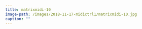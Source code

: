 ```yaml
---
title: matrixmidi-10
image-path: /images/2018-11-17-midictrl1/matrixmidi-10.jpg
caption: ""
---
```

